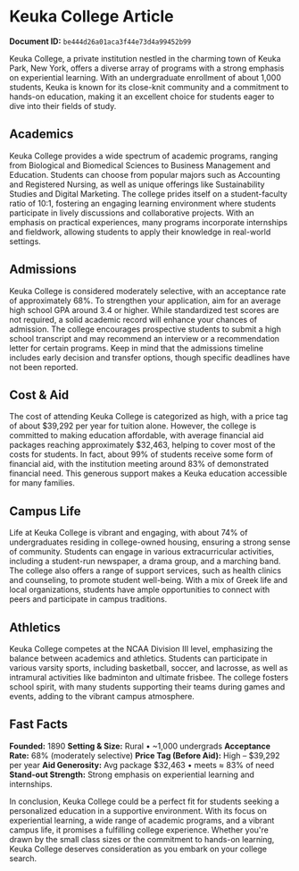 # Keuka College Article

**Document ID:** `be444d26a01aca3f44e73d4a99452b99`

Keuka College, a private institution nestled in the charming town of Keuka Park, New York, offers a diverse array of programs with a strong emphasis on experiential learning. With an undergraduate enrollment of about 1,000 students, Keuka is known for its close-knit community and a commitment to hands-on education, making it an excellent choice for students eager to dive into their fields of study.

## Academics
Keuka College provides a wide spectrum of academic programs, ranging from Biological and Biomedical Sciences to Business Management and Education. Students can choose from popular majors such as Accounting and Registered Nursing, as well as unique offerings like Sustainability Studies and Digital Marketing. The college prides itself on a student-faculty ratio of 10:1, fostering an engaging learning environment where students participate in lively discussions and collaborative projects. With an emphasis on practical experiences, many programs incorporate internships and fieldwork, allowing students to apply their knowledge in real-world settings.

## Admissions
Keuka College is considered moderately selective, with an acceptance rate of approximately 68%. To strengthen your application, aim for an average high school GPA around 3.4 or higher. While standardized test scores are not required, a solid academic record will enhance your chances of admission. The college encourages prospective students to submit a high school transcript and may recommend an interview or a recommendation letter for certain programs. Keep in mind that the admissions timeline includes early decision and transfer options, though specific deadlines have not been reported.

## Cost & Aid
The cost of attending Keuka College is categorized as high, with a price tag of about $39,292 per year for tuition alone. However, the college is committed to making education affordable, with average financial aid packages reaching approximately $32,463, helping to cover most of the costs for students. In fact, about 99% of students receive some form of financial aid, with the institution meeting around 83% of demonstrated financial need. This generous support makes a Keuka education accessible for many families.

## Campus Life
Life at Keuka College is vibrant and engaging, with about 74% of undergraduates residing in college-owned housing, ensuring a strong sense of community. Students can engage in various extracurricular activities, including a student-run newspaper, a drama group, and a marching band. The college also offers a range of support services, such as health clinics and counseling, to promote student well-being. With a mix of Greek life and local organizations, students have ample opportunities to connect with peers and participate in campus traditions.

## Athletics
Keuka College competes at the NCAA Division III level, emphasizing the balance between academics and athletics. Students can participate in various varsity sports, including basketball, soccer, and lacrosse, as well as intramural activities like badminton and ultimate frisbee. The college fosters school spirit, with many students supporting their teams during games and events, adding to the vibrant campus atmosphere.

## Fast Facts
**Founded:** 1890
**Setting & Size:** Rural • ~1,000 undergrads
**Acceptance Rate:** 68% (moderately selective)
**Price Tag (Before Aid):** High – $39,292 per year
**Aid Generosity:** Avg package $32,463 • meets ≈ 83% of need
**Stand-out Strength:** Strong emphasis on experiential learning and internships.

In conclusion, Keuka College could be a perfect fit for students seeking a personalized education in a supportive environment. With its focus on experiential learning, a wide range of academic programs, and a vibrant campus life, it promises a fulfilling college experience. Whether you're drawn by the small class sizes or the commitment to hands-on learning, Keuka College deserves consideration as you embark on your college search.
